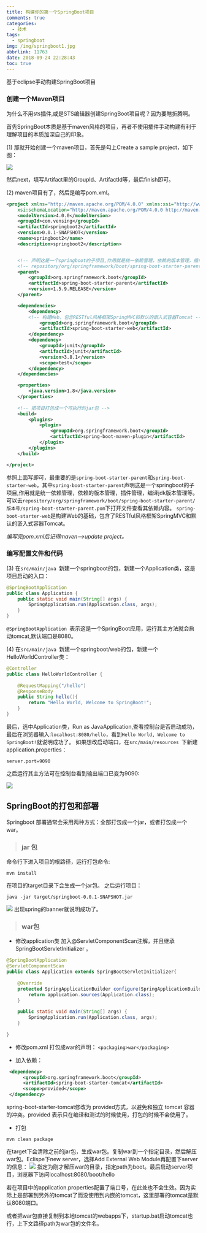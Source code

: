 ```yaml
---
title: 构建你的第一个SpringBoot项目
comments: true
categories:
  - 技术
tags:
  - springboot
img: /img/springboot1.jpg
abbrlink: 11763
date: 2018-09-24 22:28:43
toc: true
---
```


基于eclipse手动构建SpringBoot项目

### 创建一个Maven项目

为什么不用sts插件,或是STS编辑器创建SpringBoot项目呢？因为要瞎折腾啊。

首先SpringBoot本质是基于maven风格的项目，再者不使用插件手动构建有利于理解项目的本质加深自己的印象。

(1) 那就开始创建一个maven项目，首先是勾上Create a sample project，如下图：

![](https://i.loli.net/2019/07/13/5d296573bd41823468.png)

然后next，填写Artifact里的GroupId、ArtifactId等，最后finish即可。
<!--more-->
(2) maven项目有了，然后是编写pom.xml。
```xml
<project xmlns="http://maven.apache.org/POM/4.0.0" xmlns:xsi="http://www.w3.org/2001/XMLSchema-instance"
	xsi:schemaLocation="http://maven.apache.org/POM/4.0.0 http://maven.apache.org/xsd/maven-4.0.0.xsd">
	<modelVersion>4.0.0</modelVersion>
	<groupId>com.vensing</groupId>
	<artifactId>springboot2</artifactId>
	<version>0.0.1-SNAPSHOT</version>
	<name>springboot2</name>
	<description>springboot2</description>


	<!-- 声明这是一个springboot的子项目,作用就是统一依赖管理，依赖的版本管理，插件管理，编译jdk版本管理等 -->
	<!-- repository/org/springframework/boot/spring-boot-starter-parent/版本号/spring-boot-starter-parent.pom -->
	<parent>
		<groupId>org.springframework.boot</groupId>
		<artifactId>spring-boot-starter-parent</artifactId>
		<version>1.5.9.RELEASE</version>
	</parent>

	<dependencies>
		<dependency>
		<!-- 构建Web，包含RESTful风格框架SpringMVC和默认的嵌入式容器Tomcat -->
			<groupId>org.springframework.boot</groupId>
			<artifactId>spring-boot-starter-web</artifactId>
		</dependency>
		<dependency>
			<groupId>junit</groupId>
			<artifactId>junit</artifactId>
			<version>3.8.1</version>
			<scope>test</scope>
		</dependency>
	</dependencies>

	<properties>
		<java.version>1.8</java.version>
	</properties>
	
	<!-- 把项目打包成一个可执行的jar包 -->
	<build>
		<plugins>
			<plugin>
				<groupId>org.springframework.boot</groupId>
				<artifactId>spring-boot-maven-plugin</artifactId>
			</plugin>
		</plugins>
	</build>

</project>
```

参照上面写即可，最重要的是`spring-boot-starter-parent`和`spring-boot-starter-web`，其中`spring-boot-starter-parent`声明这是一个springboot的子项目,作用就是统一依赖管理，依赖的版本管理，插件管理，编译jdk版本管理等。
可以去`repository/org/springframework/boot/spring-boot-starter-parent/版本号/spring-boot-starter-parent.pom`下打开文件查看其依赖内容。
`spring-boot-starter-web`是构建Web的基础，包含了RESTful风格框架SpringMVC和默认的嵌入式容器Tomcat。

*编写完pom.xml后记得maven-->update project。*

### 编写配置文件和代码

(3) 在`src/main/java `新建一个springboot的包，新建一个Application类，这是项目启动的入口：
```java
@SpringBootApplication
public class Application {
	public static void main(String[] args) {
		SpringApplication.run(Application.class, args);
	}
}
```
 `@SpringBootApplication `表示这是一个SpringBoot应用，运行其主方法就会启动tomcat,默认端口是8080。

(4) 在`src/main/java `新建一个springboot/web的包，新建一个HelloWorldController类：
```java
@Controller
public class HelloWorldController {
	
	@RequestMapping("/hello")
	@ResponseBody
	public String hello(){
		return "Hello World, Welcome to SpringBoot!";
	}
}
```

最后，选中Application类，Run as JavaApplication,查看控制台是否启动成功，最后在浏览器输入:`localhost:8080/hello`，看到`Hello World, Welcome to SpringBoot!`就说明成功了。
如果想改启动端口，在`src/main/resources `下新建application.properties：

 ```
 server.port=9090
 ```

之后运行其主方法可在控制台看到输出端口已变为9090:

![](https://i.loli.net/2019/07/13/5d29648516d6e69801.png)


## SpringBoot的打包和部署

Springboot 部署通常会采用两种方式：全部打包成一个jar，或者打包成一个war。

> ### jar 包

命令行下进入项目的根路径，运行打包命令:
```
mvn install
```
在项目的target目录下会生成一个jar包。
之后运行项目：
```
java -jar target/springboot-0.0.1-SNAPSHOT.jar
```

![](https://i.loli.net/2019/07/13/5d29655c191b534555.png)
出现spring的banner就说明成功了。

> ###  war包

- 修改application类
加入@ServletComponentScan注解，并且继承SpringBootServletInitializer 。

```java
@SpringBootApplication
@ServletComponentScan
public class Application extends SpringBootServletInitializer{
 
	@Override
    protected SpringApplicationBuilder configure(SpringApplicationBuilder application) {
        return application.sources(Application.class);
    }
	
    public static void main(String[] args) {
        SpringApplication.run(Application.class, args);
    }
 
}
```

- 修改pom.xml
打包成war的声明：
`<packaging>war</packaging>`

- 加入依赖：

```xml
 <dependency>
      <groupId>org.springframework.boot</groupId>
      <artifactId>spring-boot-starter-tomcat</artifactId>
      <scope>provided</scope>           
 </dependency>
```

spring-boot-starter-tomcat修改为 provided方式，以避免和独立 tomcat 容器的冲突。provided 表示只在编译和测试的时候使用，打包的时候不会使用了。

- 打包
```
mvn clean package
```

在target下会清除之前的jar包，生成war包。复制war到一个指定目录，然后解压war包。Eclispe下new server，选择Add External Web Module再配置下server的信息：
![](https://i.loli.net/2019/07/13/5d2966317d4b680449.png)
指定为刚才解压war的目录，指定path为boot。最后启动server项目，浏览器下访问localhost:8080/boot/hello

若在项目中的application.properties配置了端口号，在此处也不会生效。因为实际上是部署到另外的tomcat了而没使用到内嵌的tomcat，这里部署的tomcat是默认8080端口。

或者把war包直接复制到本地tomcat的webapps下，startup.bat启动tomcat也行，上下文路径path为war包的文件名。

